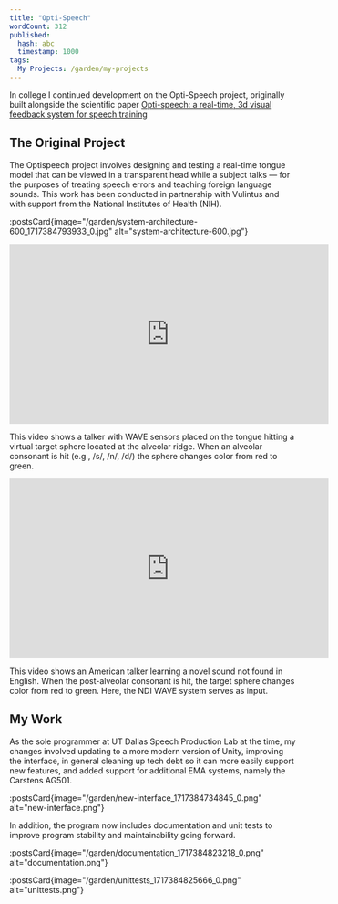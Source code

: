 ```yaml
---
title: "Opti-Speech"
wordCount: 312
published:
  hash: abc
  timestamp: 1000
tags:
  My Projects: /garden/my-projects
---
```


In college I continued development on the Opti-Speech project, originally built alongside the scientific paper [Opti-speech: a real-time, 3d visual feedback system for speech training](https://www.researchgate.net/profile/Thomas-Campbell-11/publication/354182612_Opti-speech_a_real-time_3d_visual_feedback_system_for_speech_training/links/6424679ca1b72772e4360fa2/Opti-speech-a-real-time-3d-visual-feedback-system-for-speech-training.pdf)

## The Original Project

The Optispeech project involves designing and testing a real-time tongue model that can be viewed in a transparent head while a subject talks — for the purposes of treating speech errors and teaching foreign language sounds. This work has been conducted in partnership with Vulintus and with support from the National Institutes of Health (NIH).

:postsCard{image="/garden/system-architecture-600_1717384793933_0.jpg" alt="system-architecture-600.jpg"}

<iframe width="560" height="315" src="https://www.youtube.com/embed/9uHqIRs7ZjM" frameborder="0" allow="accelerometer; autoplay; clipboard-write; encrypted-media; gyroscope; picture-in-picture" allowfullscreen style="display: block; margin: auto;"></iframe>

This video shows a talker with WAVE sensors placed on the tongue hitting a virtual target sphere located at the alveolar ridge. When an alveolar consonant is hit (e.g., /s/, /n/, /d/) the sphere changes color from red to green.

<iframe width="560" height="315" src="https://www.youtube.com/embed/Oz42mKvlzqI" frameborder="0" allow="accelerometer; autoplay; clipboard-write; encrypted-media; gyroscope; picture-in-picture" allowfullscreen style="display: block; margin: auto;"></iframe>

This video shows an American talker learning a novel sound not found in English. When the post-alveolar consonant is hit, the target sphere changes color from red to green. Here, the NDI WAVE system serves as input.

## My Work

As the sole programmer at UT Dallas Speech Production Lab at the time, my changes involved updating to a more modern version of Unity, improving the interface, in general cleaning up tech debt so it can more easily support new features, and added support for additional EMA systems, namely the Carstens AG501.

:postsCard{image="/garden/new-interface_1717384734845_0.png" alt="new-interface.png"}

In addition, the program now includes documentation and unit tests to improve program stability and maintainability going forward.

:postsCard{image="/garden/documentation_1717384823218_0.png" alt="documentation.png"}

:postsCard{image="/garden/unittests_1717384825666_0.png" alt="unittests.png"}